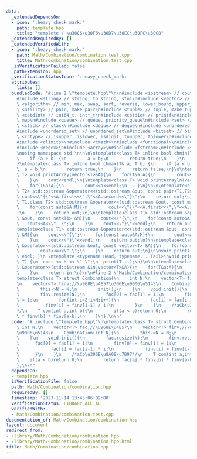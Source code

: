 ```yaml
---
data:
  _extendedDependsOn:
  - icon: ':heavy_check_mark:'
    path: templete.hpp
    title: "templete / \u30C6\u30F3\u30D7\u30EC\u30FC\u30C8"
  _extendedRequiredBy: []
  _extendedVerifiedWith:
  - icon: ':heavy_check_mark:'
    path: Math/Combination/combination.test.cpp
    title: Math/Combination/combination.test.cpp
  _isVerificationFailed: false
  _pathExtension: hpp
  _verificationStatusIcon: ':heavy_check_mark:'
  attributes:
    links: []
  bundledCode: "#line 2 \"templete.hpp\"\n\n#include <iostream> // cout, endl, cin\n\
    #include <string> // string, to_string, stoi\n#include <vector> // vector\n#include\
    \ <algorithm> // min, max, swap, sort, reverse, lower_bound, upper_bound\n#include\
    \ <utility> // pair, make_pair\n#include <tuple> // tuple, make_tuple\n#include\
    \ <cstdint> // int64_t, int*_t\n#include <cstdio> // printf\n#include <map> //\
    \ map\n#include <queue> // queue, priority_queue\n#include <set> // set\n#include\
    \ <stack> // stack\n#include <deque> // deque\n#include <unordered_map> // unordered_map\n\
    #include <unordered_set> // unordered_set\n#include <bitset> // bitset\n#include\
    \ <cctype> // isupper, islower, isdigit, toupper, tolower\n#include <iomanip>\n\
    #include <climits>\n#include <cmath>\n#include <functional>\n#include <numeric>\n\
    #include <regex>\n#include <array>\n#include <fstream>\n#include <sstream>\n\n\
    \nusing namespace std;\n\n\n\ntemplate<class T> inline bool chmin(T& a, T b) {\n\
    \    if (a > b) {\n        a = b;\n        return true;\n    }\n    return false;\n\
    }\ntemplate<class T> inline bool chmax(T& a, T b) {\n    if (a < b) {\n      \
    \  a = b;\n        return true;\n    }\n    return false;\n}\n\ntemplate<class\
    \ T> void printArray(vector<T>&A){\n    for(T&a:A){\n        cout<<a<<\" \";\n\
    \    }\n    cout<<endl;\n}\ntemplate<class T> void printArrayln(vector<T>&A){\n\
    \    for(T&a:A){\n        cout<<a<<endl;\n    }\n}\n\n\ntemplate<class T1,class\
    \ T2> std::ostream &operator<<(std::ostream &out, const pair<T1,T2> &A){\n   \
    \ cout<<\"{\"<<A.first<<\",\"<<A.second<<\"}\";\n    return out;\n}\n\ntemplate<class\
    \ T1,class T2> std::ostream &operator<<(std::ostream &out, const map<T1,T2> &M){\n\
    \    for(const auto&A:M){\n        cout<<\"{\"<<A.first<<\",\"<<A.second<<\"}\"\
    ;\n    }\n    return out;\n}\n\ntemplate<class T1> std::ostream &operator<<(std::ostream\
    \ &out, const set<T1> &M){\n    cout<<\"{\";\n    for(const auto&A:M){\n     \
    \   cout<<A<<\", \";\n    }\n    cout<<\"}\"<<endl;\n    return out;\n}\n\n\n\
    template<class T1> std::ostream &operator<<(std::ostream &out, const multiset<T1>\
    \ &M){\n    cout<<\"{\";\n    for(const auto&A:M){\n        cout<<A<<\", \";\n\
    \    }\n    cout<<\"}\"<<endl;\n    return out;\n}\n\ntemplate<class T> std::ostream\
    \ &operator<<(std::ostream &out, const vector<T> &A){\n    for(const T &a:A){\n\
    \        cout<<a<<\" \";\n    }\n    return out;\n}\n\nvoid print() { cout <<\
    \ endl; }\n \ntemplate <typename Head, typename... Tail>\nvoid print(Head H, Tail...\
    \ T) {\n  cout << H << \" \";\n  print(T...);\n}\n\n\ntemplate<class T> std::istream\
    \ &operator>>(std::istream &in,vector<T>&A){\n    for(T&a:A){\n        std::cin>>a;\n\
    \    }\n    return in;\n}\n\n#line 2 \"Math/Combination/combination.hpp\"\n\n\
    template<class T> struct Combination{\n    int N;\n    vector<T> fac;//\u968E\u4E57\
    \n    vector<T> finv;//\u968E\u4E57\u306E\u9006\u5143\n    Combination(int N){\n\
    \        this->N = N;\n        init();\n    }\n    void init(){\n        fac.resize(N);\n\
    \        finv.resize(N);\n        fac[0] = fac[1] = 1;\n        finv[0] = finv[1]\
    \ = 1;\n        for(int i=2;i<N;i++){\n            fac[i] = fac[i-1] * i;\n  \
    \          finv[i] = finv[i-1] / i;\n        }\n    }\n    /*aCb\u306E\u8A08\u7B97\
    */\n    T com(int a,int b){\n        if(a < b)return 0;\n        return fac[a]\
    \ * finv[b] * finv[a-b];\n    }\n};\n\n"
  code: "# include \"templete.hpp\"\n\ntemplate<class T> struct Combination{\n   \
    \ int N;\n    vector<T> fac;//\u968E\u4E57\n    vector<T> finv;//\u968E\u4E57\u306E\
    \u9006\u5143\n    Combination(int N){\n        this->N = N;\n        init();\n\
    \    }\n    void init(){\n        fac.resize(N);\n        finv.resize(N);\n  \
    \      fac[0] = fac[1] = 1;\n        finv[0] = finv[1] = 1;\n        for(int i=2;i<N;i++){\n\
    \            fac[i] = fac[i-1] * i;\n            finv[i] = finv[i-1] / i;\n  \
    \      }\n    }\n    /*aCb\u306E\u8A08\u7B97*/\n    T com(int a,int b){\n    \
    \    if(a < b)return 0;\n        return fac[a] * finv[b] * finv[a-b];\n    }\n\
    };\n\n"
  dependsOn:
  - templete.hpp
  isVerificationFile: false
  path: Math/Combination/combination.hpp
  requiredBy: []
  timestamp: '2023-11-14 13:45:06+09:00'
  verificationStatus: LIBRARY_ALL_AC
  verifiedWith:
  - Math/Combination/combination.test.cpp
documentation_of: Math/Combination/combination.hpp
layout: document
redirect_from:
- /library/Math/Combination/combination.hpp
- /library/Math/Combination/combination.hpp.html
title: Math/Combination/combination.hpp
---
```


